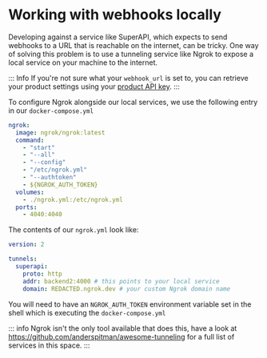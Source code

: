 # Working with webhooks locally

Developing against a service like SuperAPI, which expects to send webhooks to a URL that is reachable on the internet, can be tricky. One way of solving this problem is to use a tunneling service like Ngrok to expose a local service on your machine to the internet.

::: Info
If you're not sure what your `webhook_url` is set to, you can retrieve your product settings using your [product API key](/software_partners/how_to_guides/verify_my_product_api_key/index.html).
:::

To configure Ngrok alongside our local services, we use the following entry in our `docker-compose.yml`

```yaml
ngrok:
  image: ngrok/ngrok:latest
  command:
    - "start"
    - "--all"
    - "--config"
    - "/etc/ngrok.yml"
    - "--authtoken"
    - ${NGROK_AUTH_TOKEN}
  volumes:
    - ./ngrok.yml:/etc/ngrok.yml
  ports:
    - 4040:4040
```

The contents of our `ngrok.yml` look like:

```yaml
version: 2

tunnels:
  superapi:
    proto: http
    addr: backend2:4000 # this points to your local service
    domain: REDACTED.ngrok.dev # your custom Ngrok domain name
```

You will need to have an `NGROK_AUTH_TOKEN` environment variable set in the shell which is executing the `docker-compose.yml`

::: info
Ngrok isn't the only tool available that does this, have a look at https://github.com/anderspitman/awesome-tunneling for a full list of services in this space.
:::
